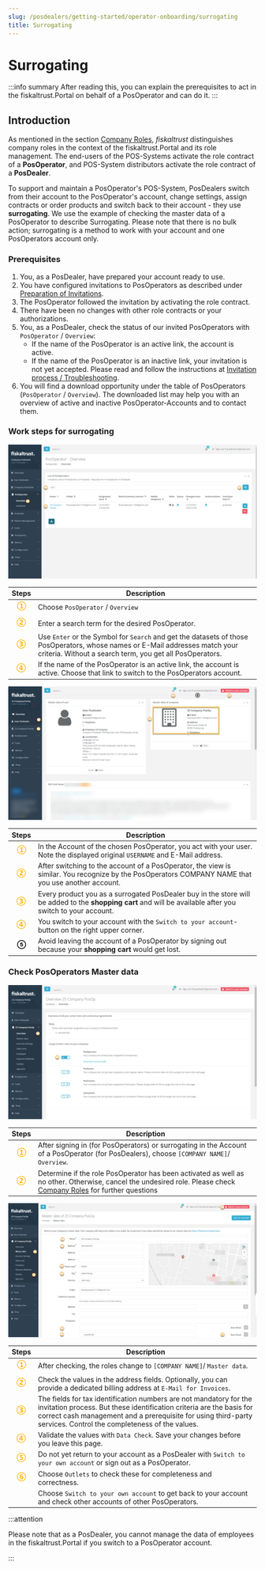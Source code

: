 ```yaml
---
slug: /posdealers/getting-started/operator-onboarding/surrogating
title: Surrogating
---
```

# Surrogating

:::info summary
After reading this, you can explain the prerequisites to act in the fiskaltrust.Portal on behalf of a PosOperator and can do it.
:::

## Introduction

As mentioned in the section [Company Roles](../company-roles.md), _fiskaltrust_ distinguishes company roles in the context of the fiskaltrust.Portal and its role management. The end-users of the POS-Systems activate the role contract of a **PosOperator**, and POS-System distributors activate the role contract of a **PosDealer**.

To support and maintain a PosOperator's POS-System, PosDealers switch from their account to the PosOperator's account, change settings, assign contracts or order products and switch back to their account - they use **surrogating**.
We use the example of checking the master data of a PosOperator to describe Surrogating. Please note that there is no bulk action; surrogating is a method to work with your account and one PosOperators account only.

### Prerequisites

1. You, as a PosDealer, have prepared your account ready to use.
2. You have configured invitations to PosOperators as described under [Preparation of Invitations](invitation-process.md#preparation-of-invitations).
3. The PosOperator followed the invitation by activating the role contract.
4. There have been no changes with other role contracts or your authorizations.
5. You, as a PosDealer, check the status of our invited PosOperators with `PosOperator` / `Overview`:
   * If the name of the PosOperator is an active link, the account is active.
   * If the name of the PosOperator is an inactive link, your invitation is not yet accepted. Please read and follow the instructions at [Invitation process / Troubleshooting](invitation-process.md#troubleshooting).
6. You will find a download opportunity under the table of PosOperators (`PosOperator` / `Overview`). The downloaded list may help you with an overview of active and inactive PosOperator-Accounts and to contact them.  

### Work steps for surrogating

![surrogating accounts](images/2-surrogating-accounts.png "surrogating accounts")

| Steps | Description                                                                                                                |
|:----------------------:|-------------------------------------------------------------------------------------------------------------------------------------|
|![Number 1](images/Numbers/circle-1o.png) |Choose `PosOperator` / `Overview`  |
|![Number 2](images/Numbers/circle-2o.png) |Enter a search term for the desired PosOperator.  |
|![Number 3](images/Numbers/circle-3o.png) |Use `Enter` or the Symbol for `Search` and get the datasets of those PosOperators, whose names or E-Mail addresses match your criteria. Without a search term, you get all PosOperators.  |
|![Number 4](images/Numbers/circle-4o.png) |If the name of the PosOperator is an active link, the account is active. Choose that link to switch to the PosOperators account.  |

![surrogating accounts](images/3-surrogating-accounts.png "https://portal-sandbox.fiskaltrust.TLD/PosOperator")

| Steps | Description                                                                                                                |
|:----------------------:|-------------------------------------------------------------------------------------------------------------------------------------|
|![Number 1](images/Numbers/circle-1o.png) |In the Account of the chosen PosOperator, you act with your user. Note the displayed original `USERNAME` and E-Mail address.  |
|![Number 2](images/Numbers/circle-2o.png) |After switching to the account of a PosOperator, the view is similar. You recognize by the PosOperators COMPANY NAME that you use another account. |
|![Number 3](images/Numbers/circle-3o.png) |Every product you as a surrogated PosDealer buy in the store will be added to the **shopping cart** and will be available after you switch to your account.   |
|![Number 4](images/Numbers/circle-4o.png) |You switch to your account with the `Switch to your account`- button on the right upper corner.   |
|![Number 5](images/Numbers/circle-5.png) |Avoid leaving the account of a PosOperator by signing out because your **shopping cart** would get lost.   |

### Check PosOperators Master data

![surrogating accounts](images/5-surrogating-accounts.png "https://portal-sandbox.fiskaltrust.TLD/AccountProfile")

| Steps | Description                                                                                                                |
|:----------------------:|-------------------------------------------------------------------------------------------------------------------------------------|
|![Number 1](images/Numbers/circle-1o.png) |After signing in (for PosOperators) or surrogating in the Account of a PosOperator (for PosDealers), choose `[COMPANY NAME]`/ `Overview`.  |
|![Number 2](images/Numbers/circle-2o.png) |Determine if the role PosOperator has been activated as well as no other. Otherwise, cancel the undesired role. Please check [Company Roles](../company-roles.md) for further questions |

![surrogating accounts](images/6-surrogating-accounts.png "https://portal-sandbox.fiskaltrust.TLD/AccountProfile/Edit")

| Steps | Description                                                                                                                |
|:----------------------:|-------------------------------------------------------------------------------------------------------------------------------------|
|![Number 1](images/Numbers/circle-1o.png) |After checking, the roles change to `[COMPANY NAME]`/ `Master data`.  |
|![Number 2](images/Numbers/circle-2o.png) |Check the values in the address fields. Optionally, you can provide a dedicated billing address at `E-Mail for Invoices`. |
|![Number 3](images/Numbers/circle-3o.png) |The fields for tax identification numbers are not mandatory for the invitation process. But these identification criteria are the basis for correct cash management and a prerequisite for using third-party services. Control the completeness of the values.|
|![Number 4](images/Numbers/circle-4o.png) |Validate the values with `Data Check`. Save your changes before you leave this page.  |
|![Number 5](images/Numbers/circle-5o.png) |Do not yet return to your account as a PosDealer with `Switch to your own account` or sign out as a PosOperator. |
|![Number 6](images/Numbers/circle-6o.png) |Choose `Outlets` to check these for completeness and correctness. |
|  |Choose `Switch to your own account` to get back to your account and check other accounts of other PosOperators. |

:::attention

Please note that as a PosDealer, you cannot manage the data of employees in the fiskaltrust.Portal if you switch to a PosOperator account.

:::